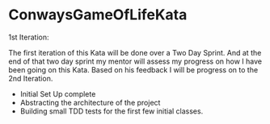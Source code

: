 # ConwaysGameOfLifeKata

1st Iteration:

The first iteration of this Kata will be done over a Two Day Sprint. And at the end of that two day sprint my mentor will assess my progress on how I have been going on this Kata. Based on his feedback I will be progress on to the 2nd Iteration.

- Initial Set Up complete
- Abstracting the architecture of the project
- Building small TDD tests for the first few initial classes.

